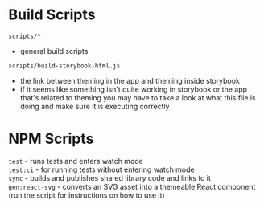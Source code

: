 Build Scripts
=============

`scripts/*`  
  - general build scripts

`scripts/build-storybook-html.js`  
  - the link between theming in the app and theming inside storybook
  - if it seems like something isn't quite working in storybook or the app that's
    related to theming you may have to take a look at what this file is doing and
    make sure it is executing correctly


NPM Scripts
===========

`test` - runs tests and enters watch mode  
`test:ci` - for running tests without entering watch mode  
`sync` - builds and publishes shared library code and links to it  
`gen:react-svg` - converts an SVG asset into a themeable React component (run the script for instructions on how to use it)
